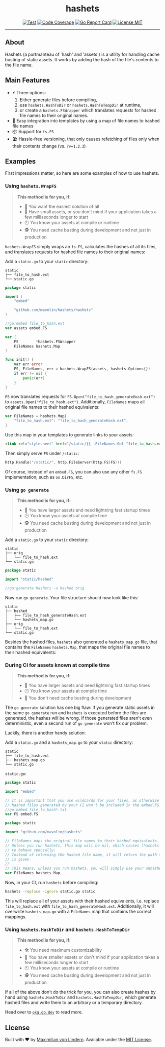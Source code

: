 <div align="center">
<h1>hashets</h1>

[![Test](https://github.com/mavolin/hashets/actions/workflows/test.yml/badge.svg)](https://github.com/mavolin/hashets/actions)
[![Code Coverage](https://codecov.io/gh/mavolin/hashets/branch/develop/graph/badge.svg?token=ewFEQGgMES)](https://codecov.io/gh/mavolin/hashets)
[![Go Report Card](https://goreportcard.com/badge/github.com/mavolin/hashets)](https://goreportcard.com/report/github.com/mavolin/hashets)
[![License MIT](https://img.shields.io/github/license/mavolin/hashets)](./LICENSE)
</div>

---

## About

Hashets (a portmanteau of 'hash' and 'assets') is a utility for handling cache
busting of static assets.
It works by adding the hash of the file's contents to the file name.

## Main Features

* ⚡ Three options:
  1. Either generate files before compiling,
  2. use `hashets.HashToDir` or `hashets.HashToTempDir` at runtime,
  3. or create a `hashets.FSWrapper` which translates requests for hashed file names to their original names.
* 🧒 Easy integration into templates by using a map of file names to hashed file names
* 📦 Support for `fs.FS`
* 🏖 Hassle-free versioning, that only causes refetching of files only when their contents change (vs. `?v=1.2.3`)

## Examples

First impressions matter, so here are some examples of how to use hashets.

### Using `hashets.WrapFS`

> **This method is for you, if:**
> 
> * 🧒 You want the easiest solution of all
> * 🤏 Have small assets, or you don't mind if your application takes a few milliseconds longer to start
> * 🕚 You know your assets at compile or runtime
> * 🕵 You need cache busting during development and not just in production

`hashets.WrapFS` simply wraps an `fs.FS`, calculates the hashes of all its files, and
translates requests for hashed file names to their original names:

Add a `static.go` to your `static` directory:

```
static
├── file_to_hash.ext
└── static.go
```

```go
package static

import (
	"embed"

	"github.com/mavolin/hashets/hashets"
)

//go:embed file_to_hash.ext
var assets embed.FS

var (
	FS        *hashets.FSWrapper
	FileNames hashets.Map
)

func init() {
	var err error
	FS, FileNames, err = hashets.WrapFS(assets, hashets.Options{})
	if err != nil {
		panic(err)
	}
}
```

`FS` now translates requests for `FS.Open("file_to_hash_generateHash.ext")` to `assets.Open("file_to_hash.ext")`.
Additionally, `FileNames` maps all original file names to their hashed equivalents:

```go
var FileNames = hashets.Map{
    "file_to_hash.ext": "file_to_hash_generateHash.ext",
}
```

Use this map in your templates to generate links to your assets:

```html
<link rel="stylesheet" href="/static/{{ .FileNames.Get "file_to_hash.ext" }}">
```

Then simply serve `FS` under `/static`:

```go
http.Handle("/static/", http.FileServer(http.FS(FS)))
```

Of course, instead of an `embed.FS`, you can also use any other `fs.FS` implementation, such as `os.DirFS`, etc.

### Using `go generate`

> **This method is for you, if:**
>
> * 📏 You have larger assets and need lightning fast startup times
> * 🕑 You know your assets at compile time
> * 🕵 You need cache busting during development and not just in production

Add a `static.go` to your `static` directory:

```
static
├── orig
│   └── file_to_hash.ext
└── static.go
```

```go
package static

import "static/hashed"

//go:generate hashets -o hashed orig
```

Now run `go generate`.
Your file structure should now look like this:

```
static
├── hashed
│   ├── file_to_hash_generateHash.ext
│   └── hashets_map.go
├── orig
│   └── file_to_hash.ext
└── static.go
```

Besides the hashed files, `hashets` also generated a `hashets_map.go` file,
that contains the `FileNames` `hashets.Map`, that maps the original file names
to their hashed equivalents:

### During CI for assets known at compile time

> **This method is for you, if:**
>
> * 📏 You have larger assets and need lightning fast startup times
> * 🕑 You know your assets at compile time
> * 🤷 You don't need cache busting during development

The `go generate` solution has one big flaw:
If you generate static assets in the same `go generate` run and `hashets` is
executed before the files are generated, the hashes will be wrong.
If those generated files aren't even deterministic, even a second run of `go generate`
won't fix our problem.

Luckily, there is another handy solution:

Add a `static.go` and a `hashets_map.go` to your `static` directory:

```
static
├── file_to_hash.ext
├── hashets_map.go
└── static.go
```

`static.go`:

```go
package static

import "embed"

// It is important that you use wildcards for your files, as otherwise the
// hashed files generated by your CI won't be included in the embed.FS.
//go:embed file_to_hash*.txt
var FS embed.FS
```

```go
package static

import "github.com/mavolin/hashets"

// FileNames maps the original file names to their hashed equivalents.
// Unless you run hashets, this map will be nil, which causes [hashets.Map.Get]
// to behave specially:
// Instead of returning the hashed file name, it will return the path that it
// is given.
//
// This means, unless you run hashets, you will simply use your unhashed assets.
var FileNames hashets.Map
```

Now, in your CI, run `hashets` before compiling:

```sh
hashets -replace -ignore static.go static
```

This will replace all of your assets with their hashed equivalents, i.e.
replace `file_to_hash.ext` with `file_to_hash_generateHash.ext`.
Additionally, it will overwrite `hashets_map.go` with a `FileNames` map that
contains the correct mappings.

### Using `hashets.HashToDir` and `hashets.HashToTempDir`

> **This method is for you, if:**
>
> * 🛠 You need maximum customizability
> * 🤏 You have smaller assets or don't mind if your application takes a few milliseconds longer to start
> * 🕚 You know your assets at compile or runtime
> * 🕵 You need cache busting during development and not just in production

If all of the above don't do the trick for you, you can also create hashes by
hand using `hashets.HashToDir` and `hashets.HashToTempDir`, which generate
hashed files and write them to an arbitrary or a temporary directory.

Head over to [`pkg.go.dev`](https://pkg.go.dev/github.com/mavolin/hashets) to read more.

## License

Built with ❤ by [Maximilian von Lindern](https://github.com/mavolin).
Available under the [MIT License](./LICENSE).
